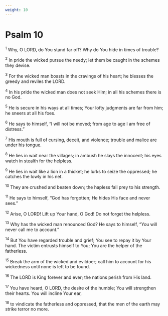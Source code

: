 ```yaml
---
weight: 10
---
```


# Psalm 10

<sup>1</sup> Why, O LORD, do You stand far off? Why do You hide in times of trouble? 

<sup>2</sup> In pride the wicked pursue the needy; let them be caught in the schemes they devise. 

<sup>3</sup> For the wicked man boasts in the cravings of his heart; he blesses the greedy and reviles the LORD. 

<sup>4</sup> In his pride the wicked man does not seek Him; in all his schemes there is no God. 

<sup>5</sup> He is secure in his ways at all times; Your lofty judgments are far from him; he sneers at all his foes. 

<sup>6</sup> He says to himself, “I will not be moved; from age to age I am free of distress.” 

<sup>7</sup> His mouth is full of cursing, deceit, and violence; trouble and malice are under his tongue. 

<sup>8</sup> He lies in wait near the villages; in ambush he slays the innocent; his eyes watch in stealth for the helpless. 

<sup>9</sup> He lies in wait like a lion in a thicket; he lurks to seize the oppressed; he catches the lowly in his net. 

<sup>10</sup> They are crushed and beaten down; the hapless fall prey to his strength. 

<sup>11</sup> He says to himself, “God has forgotten; He hides His face and never sees.” 

<sup>12</sup> Arise, O LORD! Lift up Your hand, O God! Do not forget the helpless. 

<sup>13</sup> Why has the wicked man renounced God? He says to himself, “You will never call me to account.” 

<sup>14</sup> But You have regarded trouble and grief; You see to repay it by Your hand. The victim entrusts himself to You; You are the helper of the fatherless. 

<sup>15</sup> Break the arm of the wicked and evildoer; call him to account for his wickedness until none is left to be found. 

<sup>16</sup> The LORD is King forever and ever; the nations perish from His land. 

<sup>17</sup> You have heard, O LORD, the desire of the humble; You will strengthen their hearts. You will incline Your ear, 

<sup>18</sup> to vindicate the fatherless and oppressed, that the men of the earth may strike terror no more. 


